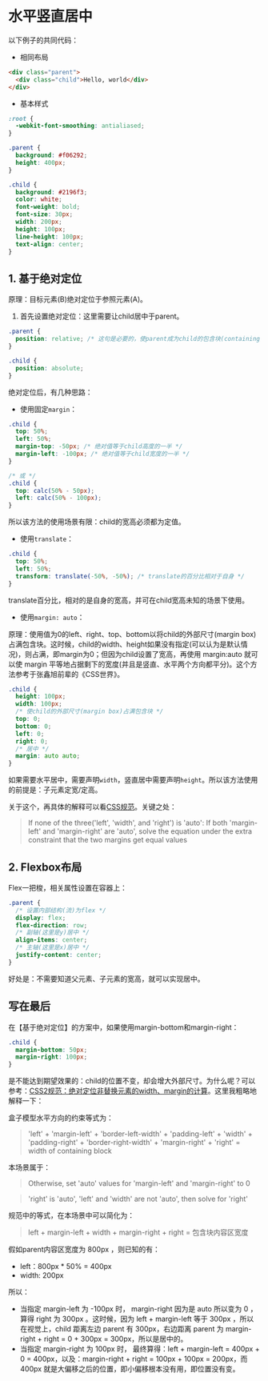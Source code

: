 # 水平竖直居中

以下例子的共同代码：

- 相同布局

```html
<div class="parent">
  <div class="child">Hello, world</div>
</div>
```

- 基本样式

```css
:root {
  -webkit-font-smoothing: antialiased;
}

.parent {
  background: #f06292;
  height: 400px;
}

.child {
  background: #2196f3;
  color: white;
  font-weight: bold;
  font-size: 30px;
  width: 200px;
  height: 100px;
  line-height: 100px;
  text-align: center;
}
```

## 1. 基于绝对定位

原理：目标元素(B)绝对定位于参照元素(A)。

1. 首先设置绝对定位：这里需要让child居中于parent。

```css
.parent {
  position: relative; /* 这句是必要的，使parent成为child的包含块(containing block) */
}

.child {
  position: absolute;
}
```

绝对定位后，有几种思路：

- 使用固定`margin`：
```css
.child {
  top: 50%;
  left: 50%;
  margin-top: -50px; /* 绝对值等于child高度的一半 */
  margin-left: -100px; /* 绝对值等于child宽度的一半 */
}

/* 或 */
.child {
  top: calc(50% - 50px);
  left: calc(50% - 100px);
}
```
所以该方法的使用场景有限：child的宽高必须都为定值。

- 使用`translate`：
```css
.child {
  top: 50%;
  left: 50%;
  transform: translate(-50%, -50%); /* translate的百分比相对于自身 */
}
```
translate百分比，相对的是自身的宽高，并可在child宽高未知的场景下使用。

- 使用`margin: auto`：

原理：使用值为0的left、right、top、bottom以将child的外部尺寸(margin box)占满包含块。这时候，child的width、height如果没有指定(可以认为是默认情况)，则占满，即margin为0；但因为child设置了宽高，再使用 margin:auto 就可以使 margin 平等地占据剩下的宽度(并且是竖直、水平两个方向都平分)。这个方法参考于张鑫旭前辈的《CSS世界》。

```css
.child {
  height: 100px;
  width: 100px;
  /* 使child的外部尺寸(margin box)占满包含块 */
  top: 0;
  bottom: 0;
  left: 0;
  right: 0;
  /* 居中 */
  margin: auto auto;
}
```

如果需要水平居中，需要声明`width`，竖直居中需要声明`height`。所以该方法使用的前提是：子元素定宽/定高。

关于这个，再具体的解释可以看[CSS规范](https://www.w3.org/TR/CSS2/visudet.html#abs-non-replaced-width)。关键之处：

> If none of the three('left', 'width', and 'right') is 'auto': If both 'margin-left' and 'margin-right' are 'auto', solve the equation under the extra constraint that the two margins get equal values


## 2. Flexbox布局

Flex一把梭，相关属性设置在容器上：

```css
.parent {
  /* 设置内部结构(流)为flex */
  display: flex;
  flex-direction: row;
  /* 副轴(这里是y)居中 */
  align-items: center;
  /* 主轴(这里是x)居中 */
  justify-content: center;
}
```

好处是：不需要知道父元素、子元素的宽高，就可以实现居中。

## 写在最后

在【基于绝对定位】的方案中，如果使用margin-bottom和margin-right：
```css
.child {
  margin-bottom: 50px;
  margin-right: 100px;
}
```
是不能达到期望效果的：child的位置不变，却会增大外部尺寸。为什么呢？可以参考：[CSS2规范：绝对定位非替换元素的width、margin的计算](https://www.w3.org/TR/CSS2/visudet.html#abs-non-replaced-width)。这里我粗略地解释一下：

盒子模型水平方向的约束等式为：

> 'left' + 'margin-left' + 'border-left-width' + 'padding-left' + 'width' + 'padding-right' + 'border-right-width' + 'margin-right' + 'right' = width of containing block

本场景属于：

> Otherwise, set 'auto' values for 'margin-left' and 'margin-right' to 0

> 'right' is 'auto', 'left' and 'width' are not 'auto', then solve for 'right' 

规范中的等式，在本场景中可以简化为：

> left + margin-left + width + margin-right + right = 包含块内容区宽度

假如parent内容区宽度为 800px ，则已知的有：
- left：800px * 50% = 400px
- width: 200px

所以：
- 当指定 margin-left 为 -100px 时， margin-right 因为是 auto 所以变为 0 ，算得 right 为 300px 。这时候，因为 left + margin-left 等于 300px ，所以在视觉上，child 距离左边 parent 有 300px，右边距离 parent 为 margin-right + right = 0 + 300px = 300px，所以是居中的。
- 当指定 margin-right 为 100px 时， 最终算得：left + margin-left = 400px + 0 = 400px，以及：margin-right + right = 100px + 100px = 200px，而 400px 就是大偏移之后的位置，即小偏移根本没有用，即位置没有变。
